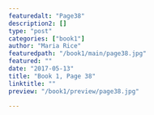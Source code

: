 ```yaml
---
featuredalt: "Page38"
description2: []
type: "post"
categories: ["book1"]
author: "Maria Rice"
featuredpath: "/book1/main/page38.jpg"
featured: ""
date: "2017-05-13"
title: "Book 1, Page 38"
linktitle: ""
preview: "/book1/preview/page38.jpg"

---
```


